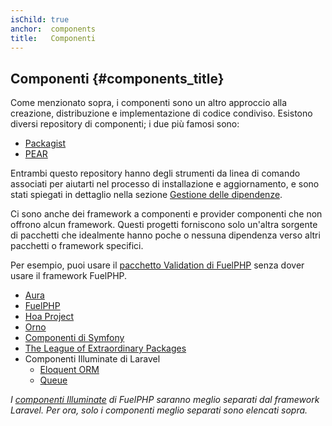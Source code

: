 ```yaml
---
isChild: true
anchor:  components
title:   Componenti
---
```


## Componenti {#components_title}

Come menzionato sopra, i componenti sono un altro approccio alla creazione,
distribuzione e implementazione di codice condiviso. Esistono diversi repository
di componenti; i due più famosi sono:

* [Packagist]
* [PEAR]

Entrambi questo repository hanno degli strumenti da linea di comando associati
per aiutarti nel processo di installazione e aggiornamento, e sono stati
spiegati in dettaglio nella sezione [Gestione delle dipendenze].

Ci sono anche dei framework a componenti e provider componenti che non offrono
alcun framework. Questi progetti forniscono solo un'altra sorgente di pacchetti
che idealmente hanno poche o nessuna dipendenza verso altri pacchetti o
framework specifici.

Per esempio, puoi usare il [pacchetto Validation di FuelPHP] senza dover usare
il framework FuelPHP.

* [Aura]
* [FuelPHP]
* [Hoa Project]
* [Orno]
* [Componenti di Symfony]
* [The League of Extraordinary Packages]
* Componenti Illuminate di Laravel
    * [Eloquent ORM]
    * [Queue]

_I [componenti Illuminate] di FuelPHP saranno meglio separati dal framework
Laravel. Per ora, solo i componenti meglio separati sono elencati sopra._

[Packagist]: /#composer_and_packagist
[PEAR]: /#pear
[Gestione delle dipendenze]: /#dependency_management
[pacchetto Validation di FuelPHP]: https://github.com/fuelphp/validation
[Aura]: http://auraphp.com/packages/v2
[FuelPHP]: https://github.com/fuelphp
[Hoa Project]: https://github.com/hoaproject
[Orno]: https://github.com/orno
[Componenti di Symfony]: http://symfony.com/doc/current/components/index.html
[The League of Extraordinary Packages]: http://thephpleague.com/
[Eloquent ORM]: https://github.com/illuminate/database
[Queue]: https://github.com/illuminate/queue
[Componenti Illuminate]: https://github.com/illuminate
